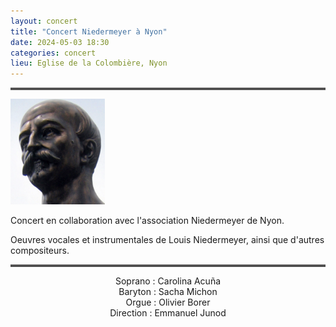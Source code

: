 ```yaml
---
layout: concert
title: "Concert Niedermeyer à Nyon"
date: 2024-05-03 18:30
categories: concert
lieu: Eglise de la Colombière, Nyon
---
```


<hr style="border-top: 3px double #8c8b8b"/>

<img src="/images/2024-05-03-niedermeyer.jpg" alt="Photo d'un buste en bronze de Louis Niedermeyer" 
  class="img-responsive" style="width: 30%; align=middle"/>

Concert en collaboration avec l'association Niedermeyer de Nyon.

Oeuvres vocales et instrumentales de Louis Niedermeyer, ainsi que d'autres compositeurs.

<hr style="border-top: 3px double #8c8b8b"/>

<p style="text-align: center">
Soprano : Carolina Acuña<br/>
Baryton : Sacha Michon<br/>
Orgue : Olivier Borer<br/>
Direction : Emmanuel Junod<br/>
</p>

